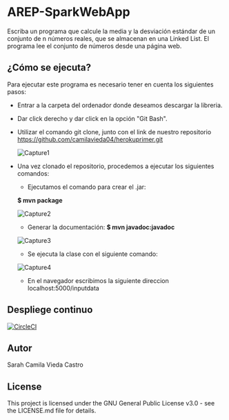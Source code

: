 # AREP-SparkWebApp

Escriba un programa que calcule la media y la desviación estándar de un conjunto de n números reales, que se almacenan en una Linked List. El programa lee el conjunto de números desde una página web.

## ¿Cómo se ejecuta?
Para ejecutar este programa es necesario tener en cuenta los siguientes pasos:

-   Entrar a la carpeta del ordenador donde deseamos descargar la libreria.
    
-   Dar click derecho y dar click en la opción "Git Bash".
    
-   Utilizar el comando git clone, junto con el link de nuestro repositorio https://github.com/camilavieda04/herokuprimer.git

    ![Capture1](https://user-images.githubusercontent.com/48154086/73498330-06186a80-438b-11ea-8008-476f00e0dbd6.PNG)

- Una vez clonado el repositorio, procedemos a ejecutar los siguientes comandos:

	- Ejecutamos el comando para crear el .jar:  
    
	 **$ mvn package**
     
    ![Capture2](https://user-images.githubusercontent.com/48154086/73498586-b5edd800-438b-11ea-8de4-f352757e187a.PNG)

	- Generar la documentación: **$ mvn javadoc:javadoc**
	
    ![Capture3](https://user-images.githubusercontent.com/48154086/73498773-3dd3e200-438c-11ea-8f91-1c04f6f6236c.PNG)
    
    - Se ejecuta la clase con el siguiente comando:
    
     ![Capture4](https://user-images.githubusercontent.com/48154086/73499627-960be380-438e-11ea-8707-973e7ea1c4c9.PNG)
     
     - En el navegador escribimos la siguiente direccion localhost:5000/inputdata
     
## Despliege continuo

[![CircleCI](https://circleci.com/gh/camilavieda04/herokuprimer.svg?style=svg)](https://circleci.com/gh/camilavieda04/herokuprimer)

## Autor

Sarah Camila Vieda Castro

## License

This project is licensed under the GNU General Public License v3.0 - see the LICENSE.md file for details.
